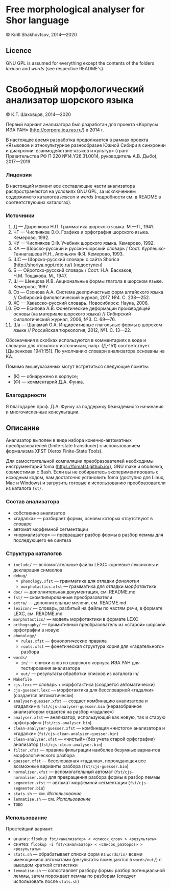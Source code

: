 # Free morphological analyser for Shor language
© Kirill Shakhovtsov, 2014—2020

## Licence
GNU GPL is assumed for everything except the contents of the folders _lexicon_ and _words_ (see respective README's).

# Свободный морфологический анализатор шорского языка
© К.Г. Шаховцов, 2014—2020

Первый вариант анализатора был разработан для проекта «Корпусы ИЭА РАН» (http://corpora.iea.ras.ru/) в 2014 г.

В настоящее время разработка продолжается в рамках проекта «Языковое и этнокультурное разнообразие Южной Сибири в синхронии и диахронии: взаимодействие языков и культур» (грант Правительства РФ П 220 №14.Y26.31.0014, руководитель А.В. Дыбо), 2017—2019.

### Лицензия
В настоящий момент все составлющие части анализатора распространяются на условиях GNU GPL, за исключением содержимого каталогов _lexicon_ и _words_ (подробности см. в README в соответствующих каталогах).

### Источники

1. Д — Дыренкова Н.П. Грамматика шорского языка. М.—Л., 1941.
2. ЧГ — Чиспияков Э.Ф. Графика и орфография шорского языка. Кемерово, 1992.
3. ЧУ — Чиспияков Э.Ф. Учебник шорского языка.  Кемерово, 1992.
4. КА — Шорско-русский и русско-шорский словарь / Сост. Курпешко-Таннагашева Н.Н., Апонькин Ф.Я. Кемерово, 1993.
5. ШС — Шорско-русский словарь с сайта Shorica (http://shoriya.ngpi.rdtc.ru/) [недоступен]
6. Б — Ойротско-русский словарь / Сост. Н.А. Баскаков, Н.М. Тощакова. М., 1947.
7. Ш — Шенцова И.В. Акциональные формы глагола в шорском языке. Кемерово, 1997.
8. Оз — Озонова А.А. Система деепричастных форм алтайского языка // Сибирский филологический журнал, 2017, №4. С. 238—252.
9. ХС — Хакасско-русский словарь. Новосибирск: Наука, 2006.
10. ЕФ — Есипова А.В. Фонетические деформации производящей основы (на материале шорского языка) // Сибирский филологический журнал, 2006, №3. С. 69—76.
11. Ша — Шаламай О.А. Индирективные глагольные формы в шорском языке // Российская тюркология, 2012, №1. С. 13—22.


Обозначения в скобках используются в комментариях в коде и словарях для отсылок к источникам, напр. (Д-151) соответствует [Дыренкова 1941:151]. По умолчанию словари анализатора основаны на КА.

Помимо вышеуказанных могут встретиться следующие пометы:
* (К) — обнаружено в корпусе;
* (Ф) — комментарий Д.А. Функа.

### Благодарности
Я благодарен проф. Д.А. Функу за поддержку безнадежного начинания и многочисленные консультации.

## Описание
Анализатор выполен в виде набора конечно-автоматных преобразователей (finite-state transducer) с использованием формализма XFST (Xerox Finite-State Tools).

Для самостоятельной компиляции преобразователей необходимы инструментарий foma (https://fomafst.github.io/), GNU make и оболочка, совместимая с Bash. Если вы не собираетесь экспериментировать с исходным кодом, вам достаточно установить foma (доступно для Linux, Mac и Windows) и загрузить готовые к использованию преобразователи из каталога `fst/`.

### Состав анализатора
* собственно анализатор
* «гадалка» — разбирает формы, основы которых отсутствуют в словаре
* автомат морфемной сегментации
* «нормализатор» — превращает разбор формы в разбор леммы для последующего ее синтеза

### Структура каталогов
* `include/` — вспомогательные файлы LEXC: корневые лексиконы и декларация символов
* `debug/`
	* `phonology.xfst` — грамматика для отладки _фонологии_
	* `morphotactics.xfst` — грамматика для отладки _морфотактики_
* `doc/` — дополнительная документация, см. README.md
* `fst/` — скомпилированные преобразователи
* `extra/` — дополнительные мелочи, см. README.md
* `lexicon/` — словарь, разбитый на файлы по частям речи, в формате LEXC, см. README.md
* `morphotactics/` — модель морфотактики в формате LEXC
* `orthography/` — примитивный преобразователь из «старой» шорской орфографии в новую
* `phonology/`
	* `rules.xfst` — фонологические правила
	* `roots.xfst` — фонетическая структура корня для «гадательного» разбора
* `words/`
	* `in/` — списки слов из шорского корпуса ИЭА РАН для тестирования анализатора
	* `out/` — результаты обработки списков из каталога in/
* `Makefile`
* `cjs.lexc` — словарь + морфотактика (создается автоматически)
* `cjs-guesser.lexc` — морфотактика для бессловарной «гадалки» (создается автоматически)
* `analyser-guesser.xfst` — создает комбинацию анализатора и «гадалки» в `fst/cjs-analyser-guesser.bin` (неразобранное анализатором отдается на разбор «гадалке»)
* `analyser.xfst` — анализатор, использующий как новую, так и старую орфографию (`fst/cjs-analyser.bin`)
* `clean-analyser-guesser.xfst` — комбинация «чистого» анализатора и «гадалки» (`fst/cjs-clean-analyser-guesser.bin`)
* `clean-analyser.xfst` — «чистый» (без учета старой орфографии) анализатор (`fst/cjs-clean-analyser.bin`)
* `filter.xfst` — правила фильтрации наиболее безумных вариантов морфологического разбора
* `guesser.xfst` — бессловарная «гадалка», порождающая все возможные варианты разбора (`fst/cjs-guesser.bin`)
* `normaliser.xfst` — вспомогательный автомат (`fst/cjs-normaliser.bin`) для превращения разбора формы в разбор леммы
* `segmenter.xfst` — автомат морфемной сегментации (`fst/cjs-segmenter.bin`)
* `stats.sh` — см. _Использование_
* `lemmatise.sh` — см. _Использование_
* `TODO`

### Использование
Простейший вариант:
* анализ: `flookup fst/<анализатор> < <список_слов> > <результаты>`
* синтез: `flookup -i fst/<анализатор> < <список_разборов> > <результаты>`
* `stats.sh` — обрабатывает списки форм из `words/in/` всеми имеющимися автоматами (результаты помещаются в `words/out/`) с выводом краткой статистики
* `lemmatise.sh` — сопоставляет разбору формы разбор потенциальной леммы, затем порождает леммы по разборам (следует использовать после `stats.sh`)
